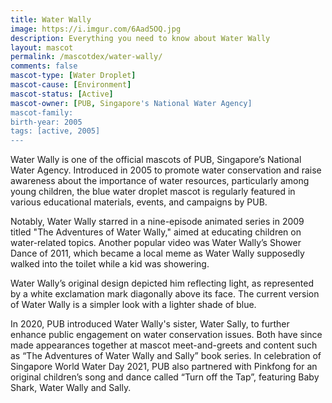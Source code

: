 ```yaml
---
title: Water Wally
image: https://i.imgur.com/6Aad5OQ.jpg
description: Everything you need to know about Water Wally
layout: mascot
permalink: /mascotdex/water-wally/
comments: false
mascot-type: [Water Droplet]
mascot-cause: [Environment]
mascot-status: [Active]
mascot-owner: [PUB, Singapore's National Water Agency]
mascot-family:
birth-year: 2005
tags: [active, 2005] 
---
```


Water Wally is one of the official mascots of PUB, Singapore’s National Water Agency. Introduced in 2005 to promote water conservation and raise awareness about the importance of water resources, particularly among young children, the blue water droplet mascot is regularly featured in various educational materials, events, and campaigns by PUB. 

Notably, Water Wally starred in a nine-episode animated series in 2009 titled "The Adventures of Water Wally," aimed at educating children on water-related topics. Another popular video was Water Wally’s Shower Dance of 2011, which became a local meme as Water Wally supposedly walked into the toilet while a kid was showering.

Water Wally’s original design depicted him reflecting light, as represented by a white exclamation mark diagonally above its face. The current version of Water Wally is a simpler look with a lighter shade of blue.

In 2020, PUB introduced Water Wally's sister, Water Sally, to further enhance public engagement on water conservation issues. Both have since made appearances together at mascot meet-and-greets and content such as “The Adventures of Water Wally and Sally” book series. In celebration of Singapore World Water Day 2021, PUB also partnered with Pinkfong for an original children’s song and dance called “Turn off the Tap”, featuring Baby Shark, Water Wally and Sally. 

